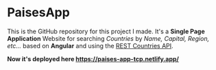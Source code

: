 # PaisesApp

This is the GitHub repository for this project I made. It's a **Single Page Application** Website for searching *Countries* by *Name, Capital, Region, etc...* based on **Angular** and using the [REST Countries API](https://restcountries.eu/).

**Now it's deployed here https://paises-app-tcp.netlify.app/**

